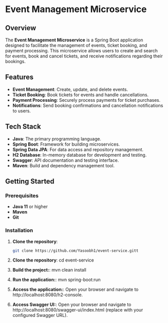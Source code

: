# Event Management Microservice

## Overview

The **Event Management Microservice** is a Spring Boot application designed to facilitate the management of events, ticket booking, and payment processing. This microservice allows users to create and search for events, book and cancel tickets, and receive notifications regarding their bookings.

## Features

- **Event Management**: Create, update, and delete events.
- **Ticket Booking**: Book tickets for events and handle cancellations.
- **Payment Processing**: Securely process payments for ticket purchases.
- **Notifications**: Send booking confirmations and cancellation notifications to users.

## Tech Stack

- **Java**: The primary programming language.
- **Spring Boot**: Framework for building microservices.
- **Spring Data JPA**: For data access and repository management.
- **H2 Database**: In-memory database for development and testing.
- **Swagger**: API documentation and testing interface.
- **Maven**: Build and dependency management tool.

## Getting Started

### Prerequisites

- **Java 11** or higher
- **Maven**
- **Git**

### Installation

1. **Clone the repository**:

   ```bash
   git clone https://github.com/Yasoobh1/event-service.gitt

2. **Clone the repository**:
cd event-service

3. **Build the project:**:
mvn clean install

4. **Run the application:**:
mvn spring-boot:run

5. **Access the application:**:
Open your browser and navigate to http://localhost:8080/h2-console.


6. **Access Swagger UI:**:
Open your browser and navigate to http://localhost:8080/swagger-ui/index.html (replace with your configured Swagger URL).



